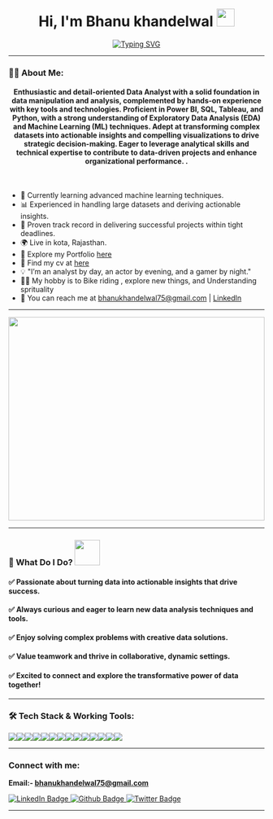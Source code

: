 
<h1 align="center">Hi, I'm Bhanu khandelwal <img src="https://media.giphy.com/media/hvRJCLFzcasrR4ia7z/giphy.gif" width="35"></h1>

[<div align="center">![Typing SVG](https://readme-typing-svg.demolab.com?font=Fira+Code&weight=800&pause=1000&color=00ffff&background=B3FFE500&center=true&random=false&width=435&lines=Data+Analyst+Enthusiast+📊;Turning+Data+into+Actionable+Insights+💡)</div>](https://git.io/typing-svg)
<hr>

### 👨‍💻 About Me:

<h4 align="center">
  Enthusiastic and detail-oriented Data Analyst with a solid foundation in data manipulation and analysis, complemented by hands-on experience with key tools and technologies. Proficient in Power BI, SQL, Tableau, and Python, with a strong understanding of Exploratory Data Analysis (EDA) and Machine Learning (ML) techniques. Adept at transforming complex datasets into actionable insights and compelling visualizations to drive strategic decision-making. Eager to leverage analytical skills and technical expertise to contribute to data-driven projects and enhance organizational performance.
.</h4>
<br/>

- 🌱 Currently learning advanced machine learning techniques.
- 📊 Experienced in handling large datasets and deriving actionable insights.
- 💼 Proven track record in delivering successful projects within tight deadlines.
- 🌍 Live in kota, Rajasthan.
- 📂 Explore my Portfolio [here](file:///C:/Users/HP.LAPTOP-GGQL1U8J.001/Downloads/Bhanu%20Portfolio/Bhanu%20Portfolio/index.html#projects) 
- 🔗 Find my cv at [here](https://drive.google.com/file/d/1gUNa5ymEAG5wPzVL_5RaTlBMBBkV0XpU/view?usp=sharing)
- 💡 "I’m an analyst by day, an actor by evening, and a gamer by night."
- 👨‍💻 My hobby is to Bike riding , explore new things, and Understanding sprituality 
- 📧 You can reach me at [bhanukhandelwal75@gmail.com](mailto:bhanukhandelwal75@gmail.com) | [LinkedIn](https://www.linkedin.com/in/bhanu-khandelwal-59a3ab132/) 

---

<img align="center" width="100%" height="400px" src="https://github.com/rbhomale17/rbhomale17/assets/121092445/5809b6eb-0447-4f8b-a4e8-4fb8149528ef">

---




### 🚀 What Do I Do? <img src="https://media.giphy.com/media/Y4ak9Ki2GZCbJxAnJD/giphy.gif" width="50">

<h4>✅ Passionate about turning data into actionable insights that drive success.</h4>
<h4>✅ Always curious and eager to learn new data analysis techniques and tools.</h4>
<h4>✅ Enjoy solving complex problems with creative data solutions.</h4>
<h4>✅ Value teamwork and thrive in collaborative, dynamic settings.</h4>
<h4>✅ Excited to connect and explore the transformative power of data together!</h4>

<hr>

### 🛠️ Tech Stack & Working Tools:
<p>
<div align="center" style="display: flex; flex-wrap: wrap;">
<img src="https://img.shields.io/badge/python-%233776AB.svg?style=for-the-badge&logo=python&logoColor=white" />
<img src="https://img.shields.io/badge/sql-%230072C6.svg?style=for-the-badge&logo=sql&logoColor=white" />
<img src="https://img.shields.io/badge/mysql-%234F5D95.svg?style=for-the-badge&logo=mysql&logoColor=white" />
<img src="https://img.shields.io/badge/pandas-%23150458.svg?style=for-the-badge&logo=pandas&logoColor=white" />
<img src="https://img.shields.io/badge/numpy-%23013243.svg?style=for-the-badge&logo=numpy&logoColor=white" />
<img src="https://img.shields.io/badge/jupyter-%23F37626.svg?style=for-the-badge&logo=jupyter&logoColor=white" />
<img src="https://img.shields.io/badge/mongodb-%2347A248.svg?style=for-the-badge&logo=mongodb&logoColor=white" />
<img src="https://img.shields.io/badge/selenium-%234B9ED1.svg?style=for-the-badge&logo=selenium&logoColor=white" />
<img src="https://img.shields.io/badge/seaborn-%231F77B4.svg?style=for-the-badge&logo=seaborn&logoColor=white" />
<img src="https://img.shields.io/badge/beautifulsoup-%233C5C5C.svg?style=for-the-badge&logo=beautifulsoup&logoColor=white" />
<img src="https://img.shields.io/badge/power_bi-F2C811?style=for-the-badge&logo=powerbi&logoColor=black" />
<img src="https://img.shields.io/badge/excel-217346?style=for-the-badge&logo=microsoft-excel&logoColor=white" />
<img src="https://img.shields.io/badge/visual_studio_code-0078D4?style=for-the-badge&logo=visual-studio-code&logoColor=white" />
<img src="https://img.shields.io/badge/github-181717?style=for-the-badge&logo=github&logoColor=white" />
</div>
</p>

--- 
**<h3 align="left">Connect with me:</h3>**

**Email:- bhanukhandelwal75@gmail.com**

<div id="badges">
  <a href="https://www.linkedin.com/in/bhanu-khandelwal-59a3ab132/">
    <img src="https://img.shields.io/badge/LinkedIn-blue?style=for-the-badge&logo=linkedin&logoColor=white" alt="LinkedIn Badge"/>
  </a>
  <a href="https://github.com/bhanukhandelwal75">
    <img src="https://img.shields.io/badge/portfolio-black?style=for-the-badge&logo=github&logoColor=white" alt="Github Badge"/>
  </a>
<!--   <a href="your-twitter-URL">
    <img src="https://img.shields.io/badge/Twitter-blue?style=for-the-badge&logo=twitter&logoColor=white" alt="Twitter Badge"/>
  </a> -->
  <a href="#">
    <img src="https://komarev.com/ghpvc/?style=for-the-badge&username=rbhomale17" alt="Twitter Badge"/>
  </a>
</div>

<p align="left">
</p>

---



